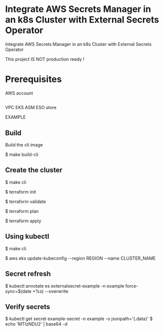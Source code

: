 # Integrate AWS Secrets Manager in an k8s Cluster with External Secrets Operator

Integrate AWS Secrets Manager in an k8s Cluster with External Secrets Operator

This project IS NOT production ready !

# Prerequisites

AWS account

##

VPC
EKS
ASM
ESO
store

EXAMPLE

## Build

Build the cli image

$ make build-cli

## Create the cluster

$ make cli

$ terraform init

$ terraform validate

$ terraform plan

$ terraform apply

## Using kubectl

$ make cli

$ aws eks update-kubeconfig --region REGION --name CLUSTER_NAME

## Secret refresh

$ kubectl annotate es externalsecret-example -n example force-sync=$(date +%s) --overwrite

## Verify secrets

$ kubectl get secret example-secret -n example -o jsonpath='{.data}'
$ echo 'MTIzNDU2' | base64 -d
